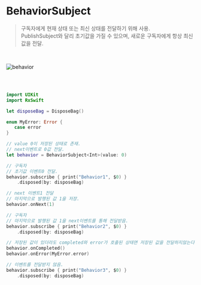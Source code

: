 BehaviorSubject
===============

> 구독자에게 현재 상태 또는 최신 상태를 전달하기 위해 사용.  
> PublishSubject와 달리 초기값을 가질 수 있으며, 새로운 구독자에게 항상 최신값을 전달.  

&nbsp;

![behavior](https://github.com/user-attachments/assets/f45c9582-1ee7-43d3-804a-96539e561f60)

&nbsp;

```swift

import UIKit
import RxSwift

let disposeBag = DisposeBag()

enum MyError: Error {
   case error
}

// value 0이 저장된 상태로 존재.
// next이벤트로 0값 전달.
let behavior = BehaviorSubject<Int>(value: 0)

// 구독자
// 초기값 이벤트0 전달.
behavior.subscribe { print("Behavior1", $0) }
    .disposed(by: disposeBag)

// next 이벤트1 전달
// 마지막으로 발행된 값 1을 저장.
behavior.onNext(1)

// 구독자
// 마지막으로 발행된 값 1을 next이벤트를 통해 전달받음.
behavior.subscribe { print("Behavior2", $0) }
    .disposed(by: disposeBag)

// 저장된 값이 있더라도 completed와 error가 호출된 상태면 저장된 값을 전달하지않는다.
behavior.onCompleted()
behavior.onError(MyError.error)

// 이벤트를 전달받지 않음.
behavior.subscribe { print("Behavior3", $0) }
    .disposed(by: disposeBag)
```
